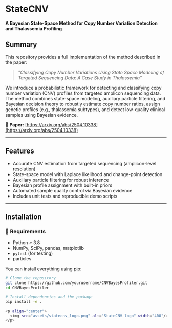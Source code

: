 # StateCNV

**A Bayesian State-Space Method for Copy Number Variation Detection and Thalassemia Profiling**

## Summary

This repository provides a full implementation of the method described in the paper:

> *"Classifying Copy Number Variations Using State Space Modeling of Targeted Sequencing Data: A Case Study in Thalassemia"*

We introduce a probabilistic framework for detecting and classifying copy number variation (CNV) profiles from targeted amplicon sequencing data. The method combines state-space modeling, auxiliary particle filtering, and Bayesian decision theory to robustly estimate copy number ratios, assign genetic profiles (e.g., thalassemia subtypes), and detect low-quality clinical samples using Bayesian evidence.

📄 **Paper:** [https://arxiv.org/abs/2504.10338](https://arxiv.org/abs/2504.10338)

---

## Features

- Accurate CNV estimation from targeted sequencing (amplicon-level resolution)
- State-space model with Laplace likelihood and change-point detection
- Auxiliary particle filtering for robust inference
- Bayesian profile assignment with built-in priors
- Automated sample quality control via Bayesian evidence
- Includes unit tests and reproducible demo scripts

---

## Installation

### 🔧 Requirements

- Python ≥ 3.8
- NumPy, SciPy, pandas, matplotlib
- `pytest` (for testing)
- particles

You can install everything using pip:

```bash
# Clone the repository
git clone https://github.com/yourusername/CNVBayesProfiler.git
cd CNVBayesProfiler

# Install dependencies and the package
pip install -e .

<p align="center">
  <img src="assets/statecnv_logo.png" alt="StateCNV logo" width="400"/>
</p>

